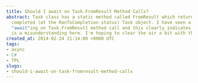 ```yaml
---
title: Should I await on Task.FromResult Method Calls?
abstract: Task class has a static method called FromResult which returns an already
  completed (at the RanToCompletion status) Task object. I have seen a few developers
  "await"ing on Task.FromResult method call and this clearly indicates that there
  is a misunderstanding here. I'm hoping to clear the air a bit with this post.
created_at: 2014-02-24 21:14:00 +0000 UTC
tags:
- async
- C#
- TPL
slugs:
- should-i-await-on-task-fromresult-method-calls
---
```

